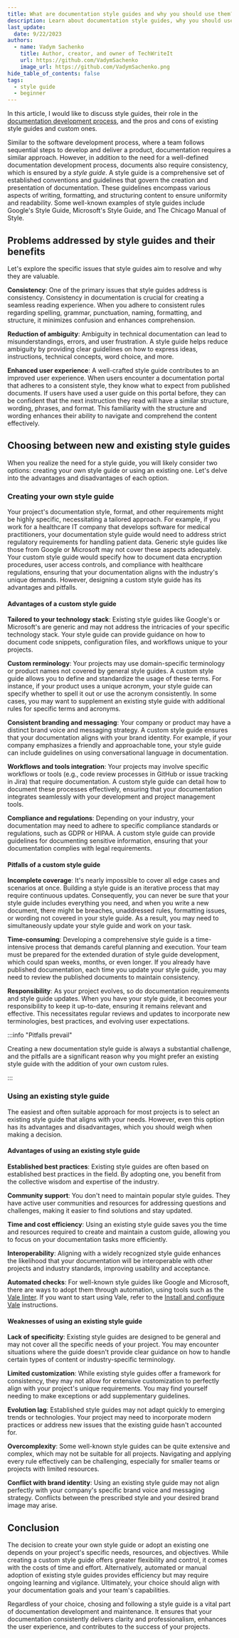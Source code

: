 ```yaml
---
title: What are documentation style guides and why you should use them?
description: Learn about documentation style guides, why you should use them, and their pros and cons.
last_update: 
  date: 9/22/2023
authors:
  - name: Vadym Sachenko
    title: Author, creator, and owner of TechWriteIt
    url: https://github.com/VadymSachenko
    image_url: https://github.com/VadymSachenko.png
hide_table_of_contents: false
tags:
  - style guide
  - beginner
---
```


In this article, I would like to discuss style guides, their role in the [documentation development process](blog/2023-09-08-setting-up-a-documentation-development-process.html), and the pros and cons of existing style guides and custom ones.

Similar to the software development process, where a team follows sequential steps to develop and deliver a product, documentation requires a similar approach. However, in addition to the need for a well-defined documentation development process, documents also require consistency, which is ensured by a *style guide*. A style guide is a comprehensive set of established conventions and guidelines that govern the creation and presentation of documentation. These guidelines encompass various aspects of writing, formatting, and structuring content to ensure uniformity and readability. Some well-known examples of style guides include Google's Style Guide, Microsoft's Style Guide, and The Chicago Manual of Style.

## Problems addressed by style guides and their benefits

Let's explore the specific issues that style guides aim to resolve and why they are valuable.

**Consistency**: One of the primary issues that style guides address is consistency. Consistency in documentation is crucial for creating a seamless reading experience. When you adhere to consistent rules regarding spelling, grammar, punctuation, naming, formatting, and structure, it minimizes confusion and enhances comprehension.

**Reduction of ambiguity**: Ambiguity in technical documentation can lead to misunderstandings, errors, and user frustration. A style guide helps reduce ambiguity by providing clear guidelines on how to express ideas, instructions, technical concepts, word choice, and more.

**Enhanced user experience**: A well-crafted style guide contributes to an improved user experience. When users encounter a documentation portal that adheres to a consistent style, they know what to expect from published documents. If users have used a user guide on this portal before, they can be confident that the next instruction they read will have a similar structure, wording, phrases, and format. This familiarity with the structure and wording enhances their ability to navigate and comprehend the content effectively.

## Choosing between new and existing style guides

When you realize the need for a style guide, you will likely consider two options: creating your own style guide or using an existing one. Let's delve into the advantages and disadvantages of each option.

### Creating your own style guide

Your project's documentation style, format, and other requirements might be highly specific, necessitating a tailored approach. For example, if you work for a healthcare IT company that develops software for medical practitioners, your documentation style guide would need to address strict regulatory requirements for handling patient data. Generic style guides like those from Google or Microsoft may not cover these aspects adequately. Your custom style guide would specify how to document data encryption procedures, user access controls, and compliance with healthcare regulations, ensuring that your documentation aligns with the industry's unique demands. However, designing a custom style guide has its advantages and pitfalls.

#### Advantages of a custom style guide

**Tailored to your technology stack**: Existing style guides like Google's or Microsoft's are generic and may not address the intricacies of your specific technology stack. Your style guide can provide guidance on how to document code snippets, configuration files, and workflows unique to your projects.

**Custom rerminology**: Your projects may use domain-specific terminology or product names not covered by general style guides. A custom style guide allows you to define and standardize the usage of these terms. For instance, if your product uses a unique acronym, your style guide can specify whether to spell it out or use the acronym consistently. In some cases, you may want to supplement an existing style guide with additional rules for specific terms and acronyms.

**Consistent branding and messaging**: Your company or product may have a distinct brand voice and messaging strategy. A custom style guide ensures that your documentation aligns with your brand identity. For example, if your company emphasizes a friendly and approachable tone, your style guide can include guidelines on using conversational language in documentation.

**Workflows and tools integration**: Your projects may involve specific workflows or tools (e.g., code review processes in GitHub or issue tracking in Jira) that require documentation. A custom style guide can detail how to document these processes effectively, ensuring that your documentation integrates seamlessly with your development and project management tools.

**Compliance and regulations**: Depending on your industry, your documentation may need to adhere to specific compliance standards or regulations, such as GDPR or HIPAA. A custom style guide can provide guidelines for documenting sensitive information, ensuring that your documentation complies with legal requirements.

#### Pitfalls of a custom style guide

**Incomplete coverage**: It's nearly impossible to cover all edge cases and scenarios at once. Building a style guide is an iterative process that may require continuous updates. Consequently, you can never be sure that your style guide includes everything you need, and when you write a new document, there might be breaches, unaddressed rules, formatting issues, or wording not covered in your style guide. As a result, you may need to simultaneously update your style guide and work on your task.

**Time-consuming**: Developing a comprehensive style guide is a time-intensive process that demands careful planning and execution. Your team must be prepared for the extended duration of style guide development, which could span weeks, months, or even longer. If you already have published documentation, each time you update your style guide, you may need to review the published documents to maintain consistency.

**Responsibility**: As your project evolves, so do documentation requirements and style guide updates. When you have your style guide, it becomes your responsibility to keep it up-to-date, ensuring it remains relevant and effective. This necessitates regular reviews and updates to incorporate new terminologies, best practices, and evolving user expectations.

:::info "Pitfalls prevail"

Creating a new documentation style guide is always a substantial challenge, and the pitfalls are a significant reason why you might prefer an existing style guide with the addition of your own custom rules.

:::

### Using an existing style guide

The easiest and often suitable approach for most projects is to select an existing style guide that aligns with your needs. However, even this option has its advantages and disadvantages, which you should weigh when making a decision.

#### Advantages of using an existing style guide

**Established best practices**: Existing style guides are often based on established best practices in the field. By adopting one, you benefit from the collective wisdom and expertise of the industry.

**Community support**: You don't need to maintain popular style guides. They have active user communities and resources for addressing questions and challenges, making it easier to find solutions and stay updated.

**Time and cost efficiency**: Using an existing style guide saves you the time and resources required to create and maintain a custom guide, allowing you to focus on your documentation tasks more efficiently.

**Interoperability**: Aligning with a widely recognized style guide enhances the likelihood that your documentation will be interoperable with other projects and industry standards, improving usability and acceptance.

**Automated checks**: For well-known style guides like Google and Microsoft, there are ways to adopt them through automation, using tools such as the [Vale linter](https://vale.sh/). If you want to start using Vale, refer to the [Install and configure Vale](docs/docusaurus/features/install-and-configure-vale.html) instructions.

#### Weaknesses of using an existing style guide

**Lack of specificity**: Existing style guides are designed to be general and may not cover all the specific needs of your project. You may encounter situations where the guide doesn't provide clear guidance on how to handle certain types of content or industry-specific terminology.

**Limited customization**: While existing style guides offer a framework for consistency, they may not allow for extensive customization to perfectly align with your project's unique requirements. You may find yourself needing to make exceptions or add supplementary guidelines.

**Evolution lag**: Established style guides may not adapt quickly to emerging trends or technologies. Your project may need to incorporate modern practices or address new issues that the existing guide hasn't accounted for.

**Overcomplexity**: Some well-known style guides can be quite extensive and complex, which may not be suitable for all projects. Navigating and applying every rule effectively can be challenging, especially for smaller teams or projects with limited resources.

**Conflict with brand identity**: Using an existing style guide may not align perfectly with your company's specific brand voice and messaging strategy. Conflicts between the prescribed style and your desired brand image may arise.

## Conclusion

The decision to create your own style guide or adopt an existing one depends on your project's specific needs, resources, and objectives. While creating a custom style guide offers greater flexibility and control, it comes with the costs of time and effort. Alternatively, automated or manual adoption of existing style guides provides efficiency but may require ongoing learning and vigilance. Ultimately, your choice should align with your documentation goals and your team's capabilities.

Regardless of your choice, chosing and following a style guide is a vital part of documentation development and maintenance. It ensures that your documentation consistently delivers clarity and professionalism, enhances the user experience, and contributes to the success of your projects.
